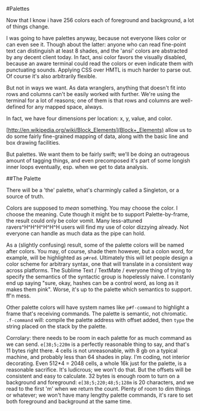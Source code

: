 #Palettes

Now that I know i have 256 colors each of foreground and background, a lot of things change. 

I was going to have palettes anyway, because not everyone likes color or can even see it. Though about the latter: anyone who can read fine-point text can distinguish at least 8 shades, and the 'ansi' colors are abstracted by any decent client today. In fact, ansi color favors the visually disabled, because an aware terminal could read the colors or even indicate them with punctuating sounds. Applying CSS over HMTL is much harder to parse out. Of course it's also arbitrarily flexible. 

But not in ways we want. As data wranglers, anything that doesn't fit into rows and columns can't be easily worked with further. We're using the terminal for a lot of reasons; one of them is that rows and columns are well-defined for any mapped space, always. 

In fact, we have four dimensions per location: x, y, value, and color. 

[http://en.wikipedia.org/wiki/Block_Elements](Block+_Elements) allow us to do some fairly fine-grained mapping of data, along with the basic line and box drawing facilities.

But palettes. We want them to be fairly swift; we'll be doing an outrageous amount of tagging things, and even precomposed it's part of some longish inner loops eventually, esp. when we get to data analysis. 

##The Palette

There will be a 'the' palette, what's charmingly called a Singleton, or a source of truth.

Colors are supposed to *mean* something. You may choose the color. I choose the meaning. Cute though it might be to support Palette-by-frame, the result could only be color vomit. Many less-attuned ravers^H^H^H^H^H^H users will find my use of color dizzying already. Not everyone can handle as much data as the pipe can hold. 

As a (slightly confusing) result, some of the palette colors will be named after colors. You may, of course, shade them however, but a colon word, for example, will be highlighted as `p#red`. Ultimately this will let people design a color scheme for arbitrary syntax, one that will translate in a consistent way across platforms. The Sublime Text / TextMate / everyone thing of trying to specify the semantics of the syntactic group is hopelessly naive. I constanly end up saying "sure, okay, hashes can be a control word, as long as it makes them pink". Worse, it's up to the palette which semantics to support. ff'n mess. 

Other palette colors will have system names like `p#f-command` to highlight a frame that's receiving commands. The palette is semantic, not chromatic. `.f-command` will: compile the palette address with offset added, then `type` the string placed on the stack by the palette. 

Corrolary: there needs to be room in each palette for as much command as we can send. `e[38;5;220m` is a perfectly reasonable thing to say, and that's 11 bytes right there. 4 cells is not unreasonable, with 8 gb on a typical machine, and probably less than 64 shades in play. I'm coding, not interior decorating. Even 512*4 = 2048 cells, a whole 16k just for the palette, is a reasonable sacrifice. It's ludicrous; we won't do that. But the offsets will be consistent and easy to calculate. 32 bytes is enough room to turn on a background and foreground: `e[38;5;220;48;5;128m` is 20 characters, and we read to the first 'm' when we return the count. Plenty of room to dim things or whatever; we won't have many lengthy palette commands, it's rare to set both foreground and background at the same time. 


